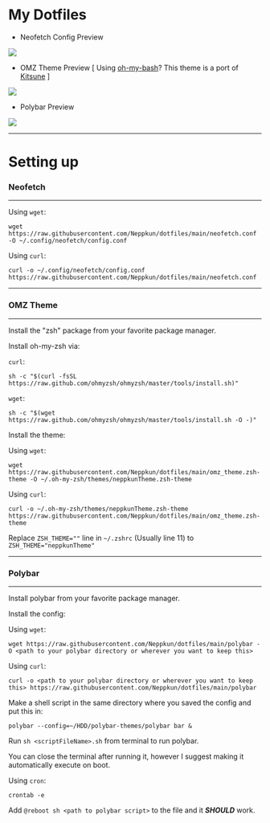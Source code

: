 # My Dotfiles

+ Neofetch Config Preview
<img src="https://staff.tnylnk.org/img/02142512022022.png"/>

+ OMZ Theme Preview [ Using [oh-my-bash](https://ohmybash.nntoan.com/)? This theme is a port of [Kitsune](https://github.com/ohmybash/oh-my-bash/tree/master/themes/kitsune) ]
<img src="https://staff.tnylnk.org/img/02152412022022.png"/>

+ Polybar Preview
<img src="https://staff.tnylnk.org/img/02160512022022.png"/>
<hr>

# Setting up
### Neofetch
<hr>

Using `wget`:

`wget https://raw.githubusercontent.com/Neppkun/dotfiles/main/neofetch.conf -O ~/.config/neofetch/config.conf`

Using `curl`:

`curl -o ~/.config/neofetch/config.conf https://raw.githubusercontent.com/Neppkun/dotfiles/main/neofetch.conf`
<hr>

### OMZ Theme
<hr>

Install the "zsh" package from your favorite package manager.

Install oh-my-zsh via:

`curl`:

`sh -c "$(curl -fsSL https://raw.github.com/ohmyzsh/ohmyzsh/master/tools/install.sh)"`

`wget`:

`sh -c "$(wget https://raw.github.com/ohmyzsh/ohmyzsh/master/tools/install.sh -O -)"`

Install the theme:

Using `wget`:

`wget https://raw.githubusercontent.com/Neppkun/dotfiles/main/omz_theme.zsh-theme -O ~/.oh-my-zsh/themes/neppkunTheme.zsh-theme`

Using `curl`:

`curl -o ~/.oh-my-zsh/themes/neppkunTheme.zsh-theme https://raw.githubusercontent.com/Neppkun/dotfiles/main/omz_theme.zsh-theme`

Replace `ZSH_THEME=""` line in `~/.zshrc` (Usually line 11) to `ZSH_THEME="neppkunTheme"`
<hr>

### Polybar
<hr>

Install polybar from your favorite package manager.

Install the config:

Using `wget`:

`wget https://raw.githubusercontent.com/Neppkun/dotfiles/main/polybar -O <path to your polybar directory or wherever you want to keep this>`

Using `curl`:

`curl -o <path to your polybar directory or wherever you want to keep this> https://raw.githubusercontent.com/Neppkun/dotfiles/main/polybar`

Make a shell script in the same directory where you saved the config and put this in:

`polybar --config=~/HDD/polybar-themes/polybar bar &`

Run `sh <scriptFileName>.sh` from terminal to run polybar.

You can close the terminal after running it, however I suggest making it automatically execute on boot.

Using `cron`:

`crontab -e`

Add `@reboot sh <path to polybar script>` to the file and it ***SHOULD*** work.
